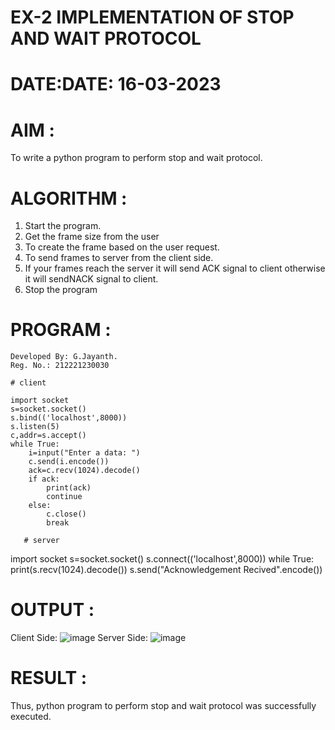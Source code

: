 # EX-2 IMPLEMENTATION OF STOP AND WAIT PROTOCOL

# DATE:DATE: 16-03-2023

# AIM :
To write a python program to perform stop and wait protocol.
# ALGORITHM :
1. Start the program.
2. Get the frame size from the user
3. To create the frame based on the user request.
4. To send frames to server from the client side.
5. If your frames reach the server it will send ACK signal to client otherwise it will sendNACK 
   signal to client.
6. Stop the program

# PROGRAM :
```
Developed By: G.Jayanth.
Reg. No.: 212221230030
```
```
# client

import socket
s=socket.socket()
s.bind(('localhost',8000))
s.listen(5)
c,addr=s.accept()
while True:
    i=input("Enter a data: ")
    c.send(i.encode())
    ack=c.recv(1024).decode()
    if ack:
        print(ack)
        continue
    else:
        c.close()
        break
        
   # server
   ```
   import socket
s=socket.socket()
s.connect(('localhost',8000))
while True:
    print(s.recv(1024).decode())
    s.send("Acknowledgement Recived".encode())

# OUTPUT :
Client Side:
![image](https://github.com/JayanthYadav123/EX-2/assets/94836154/0613d3ca-d6fc-4b2d-a6fd-1222d9924e2a)
Server Side:
![image](https://github.com/JayanthYadav123/EX-2/assets/94836154/9dce6d1e-2bb0-48b0-b082-91017c3eaf0a)
# RESULT :
Thus, python program to perform stop and wait protocol was successfully executed.





